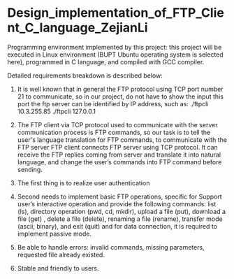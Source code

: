 # Design_implementation_of_FTP_Client_C_language_ZejianLi

Programming environment implemented by this project: this project will be executed in Linux environment 
(BUPT Ubuntu operating system is selected here), programmed in C language, and compiled with GCC compiler.

Detailed requirements breakdown is described below:

1. It is well known that in general the FTP protocol using TCP port number 21 to communicate, so in our project, 
do not have to show the input this port the ftp server can be identified by IP address, such as:
./ftpcli 10.3.255.85
./ftpcli 127.0.0.1

2. The FTP client via TCP protocol used to communicate with the server
communication process is FTP commands, so our task is to tell the user's language
translation for FTP commands, to communicate with the FTP server FTP client
connects FTP server using TCP protocol. It can receive the FTP replies coming from
server and translate it into natural language, and change the user’s commands into
FTP command before sending.

3. The first thing is to realize user authentication

4. Second needs to implement basic FTP operations, specific for Support user’s
interactive operation and provide the following commands: list (ls), directory
operation (pwd, cd, mkdir), upload a file (put), download a file (get) , delete a file
(delete), renaming a file (rename), transfer mode (ascii, binary), and exit (quit) and
for data connection, it is required to implement passive mode.

5. Be able to handle errors: invalid commands, missing parameters, requested file already existed.

6. Stable and friendly to users.

